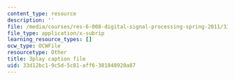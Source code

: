 ```yaml
---
content_type: resource
description: ''
file: /media/courses/res-6-008-digital-signal-processing-spring-2011/33d12bc19c5d5c81aff6381848920a87_AsSsGjaBbas.vtt
file_type: application/x-subrip
learning_resource_types: []
ocw_type: OCWFile
resourcetype: Other
title: 3play caption file
uid: 33d12bc1-9c5d-5c81-aff6-381848920a87
---
```

